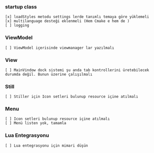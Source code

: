 ### startup class
    [x] loadStyles metodu settings lerde tanımlı temaya göre yüklemeli 
    [x] multilanguage desteği eklenmeli (Hem Cmake e hem de )
    [ ] logging

### ViewModel
    [ ] ViewModel içerisinde viewmanager lar yazılmalı

### View
    [ ] MainVindow dock sistemi şu anda tab kontrollerini üretebilecek durumda değil. Bunun üzerine çalışılmalı

### Still
    [ ] Stiller için Icon setleri bulunup resource içine atılmalı
    
### Menu
    [ ] Icon setleri bulunup resource içine atılmalı
    [ ] Menü listen yok, tamamla

### Lua Entegrasyonu 
    [ ] Lua entegrasyonu için mimari düşün